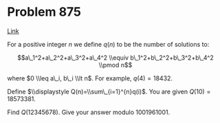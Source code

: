 # Problem 875

[Link](https://projecteuler.net/problem=875)

For a positive integer $n$ we define $q(n)$ to be the number of solutions to:

$$a\_1^2+a\_2^2+a\_3^2+a\_4^2 \\equiv b\_1^2+b\_2^2+b\_3^2+b\_4^2 \\pmod n$$

where $0 \\leq a\_i, b\_i \\lt n$. For example, $q(4)= 18432$.

Define $\\displaystyle Q(n)=\\sum\_{i=1}^{n}q(i)$. You are given $Q(10)=18573381$.

Find $Q(12345678)$. Give your answer modulo $1001961001$.

